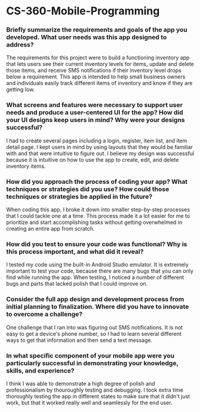 # CS-360-Mobile-Programming

### Briefly summarize the requirements and goals of the app you developed. What user needs was this app designed to address?

The requirements for this project were to build a functioning inventory app that lets users see their current inventory levels for items, update and delete those items, and receive SMS notifications if their inventory level drops below a requirement. This app is intended to help small business owners and individuals easily track different items of inventory and know if they are getting low.

### What screens and features were necessary to support user needs and produce a user-centered UI for the app? How did your UI designs keep users in mind? Why were your designs successful?

I had to create several pages including a login, register, item list, and item detail page. I kept users in mind by using layouts that they would be familiar with and that were intuitive to figure out. I believe my design was successful because it is intuitive on how to use the app to create, edit, and delete inventory items.

### How did you approach the process of coding your app? What techniques or strategies did you use? How could those techniques or strategies be applied in the future?

When coding this app, I broke it down into smaller step-by-step processes that I could tackle one at a time. This process made it a lot easier for me to prioritize and start accomplishing tasks without getting overwhelmed in creating an entire app from scratch.

### How did you test to ensure your code was functional? Why is this process important, and what did it reveal?

I tested my code using the built-in Android Studio emulator. It is extremely important to test your code, because there are many bugs that you can only find while running the app. When testing, I noticed a number of different bugs and parts that lacked polish that I could improve on.

### Consider the full app design and development process from initial planning to finalization. Where did you have to innovate to overcome a challenge?

One challenge that I ran into was figuring out SMS notifications. It is not easy to get a device's phone number, so I had to learn several different ways to get that information and then send a text message.

### In what specific component of your mobile app were you particularly successful in demonstrating your knowledge, skills, and experience?

I think I was able to demonstrate a high degree of polish and professionalism by thouroughly testing and debugging. I took extra time thoroughly testing the app in different states to make sure that it didn't just work, but that it worked really well and seamlessly for the end user.
